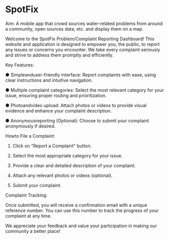 # SpotFix
Aim: A mobile app that crowd sources water-related problems from around a community, open sources data, etc. and display them on a map.

Welcome to the SpotFix Problem/Complaint Reporting Dashboard!
This website and application is designed to empower you, the public, to report any issues or concerns you encounter. We take every complaint seriously and strive to address them promptly and
efficiently.

 Key Features:
 
 ● Simpleanduser-friendly interface: Report complaints with ease, using clear instructions and intuitive navigation.
 
 ● Multiple complaint categories: Select the most relevant category for your issue, ensuring proper routing and prioritization.

 ● Photoandvideo upload: Attach photos or videos to provide visual evidence and enhance your complaint description.
 
 ● Anonymousreporting (Optional): Choose to submit your complaint anonymously if desired.

 Howto File a Complaint:
 
 1. Click on "Report a Complaint" button.
 
 2. Select the most appropriate category for your issue.
 
 3. Provide a clear and detailed description of your complaint.
 
 4. Attach any relevant photos or videos (optional).
 
 5. Submit your complaint.
 
 
 Complaint Tracking:
 
 Once submitted, you will receive a confirmation email with a unique reference number. You can use this number to track the progress of your complaint at any time.
 
 We appreciate your feedback and value your participation in making our community a better place!
